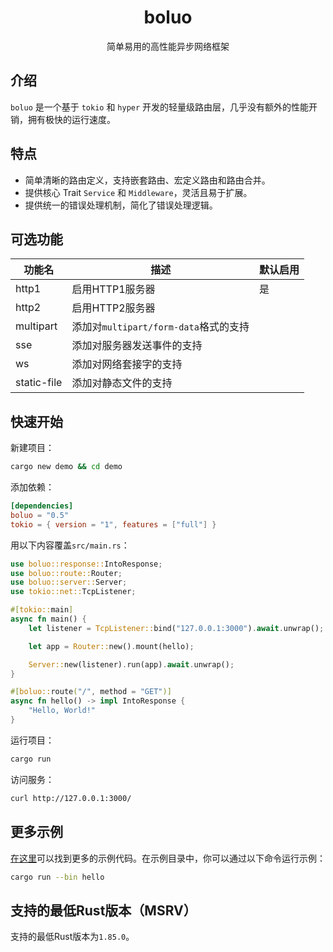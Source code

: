 <h1 align="center">
    boluo
</h1>

<p align="center">
    简单易用的高性能异步网络框架
</p>

## 介绍

`boluo` 是一个基于 `tokio` 和 `hyper` 开发的轻量级路由层，几乎没有额外的性能开销，拥有极快的运行速度。

## 特点

- 简单清晰的路由定义，支持嵌套路由、宏定义路由和路由合并。
- 提供核心 Trait `Service` 和 `Middleware`，灵活且易于扩展。
- 提供统一的错误处理机制，简化了错误处理逻辑。

## 可选功能

| 功能名      | 描述                                  | 默认启用 |
| ----------- | ------------------------------------- | -------- |
| http1       | 启用HTTP1服务器                       | 是       |
| http2       | 启用HTTP2服务器                       |          |
| multipart   | 添加对`multipart/form-data`格式的支持 |          |
| sse         | 添加对服务器发送事件的支持            |          |
| ws          | 添加对网络套接字的支持                |          |
| static-file | 添加对静态文件的支持                  |          |

## 快速开始

新建项目：

```bash
cargo new demo && cd demo
```

添加依赖：

```toml
[dependencies]
boluo = "0.5"
tokio = { version = "1", features = ["full"] }
```

用以下内容覆盖`src/main.rs`：

```rust
use boluo::response::IntoResponse;
use boluo::route::Router;
use boluo::server::Server;
use tokio::net::TcpListener;

#[tokio::main]
async fn main() {
    let listener = TcpListener::bind("127.0.0.1:3000").await.unwrap();

    let app = Router::new().mount(hello);

    Server::new(listener).run(app).await.unwrap();
}

#[boluo::route("/", method = "GET")]
async fn hello() -> impl IntoResponse {
    "Hello, World!"
}
```

运行项目：

```bash
cargo run
```

访问服务：

```bash
curl http://127.0.0.1:3000/
```

## 更多示例

[在这里](./examples/)可以找到更多的示例代码。在示例目录中，你可以通过以下命令运行示例：

```bash
cargo run --bin hello
```

## 支持的最低Rust版本（MSRV）

支持的最低Rust版本为`1.85.0`。
